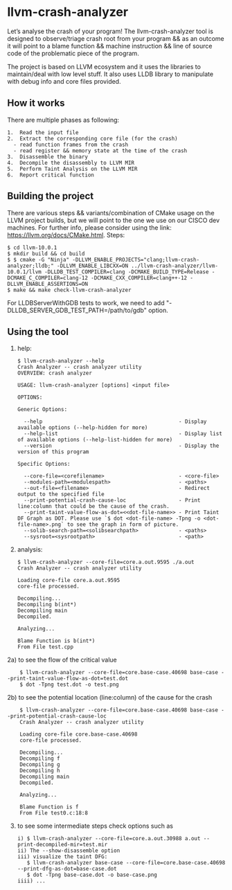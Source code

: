 # llvm-crash-analyzer

Let’s analyse the crash of your program!
The llvm-crash-analyzer tool is designed to observe/triage crash root from your program && as an outcome it will point to a blame function && machine instruction && line of source code of the problematic piece of the program.

The project is based on LLVM ecosystem and it uses the libraries to maintain/deal with low level stuff. It also uses LLDB library to manipulate with debug info and core files provided.


## How it works

There are multiple phases as following:

    1.	Read the input file
    2.	Extract the corresponding core file (for the crash)
      - read function frames from the crash
      - read register && memory state at the time of the crash
    3.	Disassemble the binary
    4.	Decompile the disassembly to LLVM MIR
    5.	Perform Taint Analysis on the LLVM MIR
    6.	Report critical function


## Building the project

There are various steps && variants/combination of CMake usage on the LLVM project builds, but we will point to the one we use on our CISCO dev machines. For further info, please consider using the link: https://llvm.org/docs/CMake.html.
Steps:

    $ cd llvm-10.0.1
    $ mkdir build && cd build
    $ $ cmake -G "Ninja" -DLLVM_ENABLE_PROJECTS="clang;llvm-crash-analyzer;lldb;" -DLLVM_ENABLE_LIBCXX=ON ../llvm-crash-analyzer/llvm-10.0.1/llvm -DLLDB_TEST_COMPILER=clang -DCMAKE_BUILD_TYPE=Release -DCMAKE_C_COMPILER=clang-12 -DCMAKE_CXX_COMPILER=clang++-12 -DLLVM_ENABLE_ASSERTIONS=ON
    $ make && make check-llvm-crash-analyzer

For LLDBServerWithGDB tests to work, we need to add "-DLLDB_SERVER_GDB_TEST_PATH=/path/to/gdb" option.

## Using the tool

1) help:

       $ llvm-crash-analyzer --help
       Crash Analyzer -- crash analyzer utility
       OVERVIEW: crash analyzer
       
       USAGE: llvm-crash-analyzer [options] <input file>
       
       OPTIONS:
       
       Generic Options:
       
         --help                                            - Display available options (--help-hidden for more)
         --help-list                                       - Display list of available options (--help-list-hidden for more)
         --version                                         - Display the version of this program
       
       Specific Options:
       
         --core-file=<corefilename>                        - <core-file>
         --modules-path=<modulespath>                      - <paths>
         --out-file=<filename>                             - Redirect output to the specified file
         --print-potential-crash-cause-loc                 - Print line:column that could be the cause of the crash.
         --print-taint-value-flow-as-dot=<<dot-file-name>> - Print Taint DF Graph as DOT. Please use `$ dot <dot-file-name> -Tpng -o <dot-file-name>.png` to see the graph in form of picture.
         --solib-search-path=<solibsearchpath>             - <paths>
         --sysroot=<sysrootpath>                           - <path>

  
 2) analysis:
 
        $ llvm-crash-analyzer --core-file=core.a.out.9595 ./a.out
        Crash Analyzer -- crash analyzer utility

        Loading core-file core.a.out.9595
        core-file processed.

        Decompiling...
        Decompiling b(int*)
        Decompiling main
        Decompiled.

        Analyzing...

        Blame Function is b(int*)
        From File test.cpp
2a) to see the flow of the critical value

        $ llvm-crash-analyzer --core-file=core.base-case.40698 base-case --print-taint-value-flow-as-dot=test.dot
        $ dot -Tpng test.dot -o test.png

2b) to see the potential location (line:column) of the cause for the crash

        $ llvm-crash-analyzer --core-file=core.base-case.40698 base-case --print-potential-crash-cause-loc
        Crash Analyzer -- crash analyzer utility
        
        Loading core-file core.base-case.40698
        core-file processed.
        
        Decompiling...
        Decompiling f
        Decompiling g
        Decompiling h
        Decompiling main
        Decompiled.

        Analyzing...

        Blame Function is f
        From File test0.c:18:8


3) to see some intermediate steps check options such as
   
       i) $ llvm-crash-analyzer --core-file=core.a.out.30988 a.out --print-decompiled-mir=test.mir
       ii) The --show-disassemble option
       iii) visualize the taint DFG:
          $ llvm-crash-analyzer base-case --core-file=core.base-case.40698 --print-dfg-as-dot=base-case.dot
          $ dot -Tpng base-case.dot -o base-case.png
       iiii) ...
